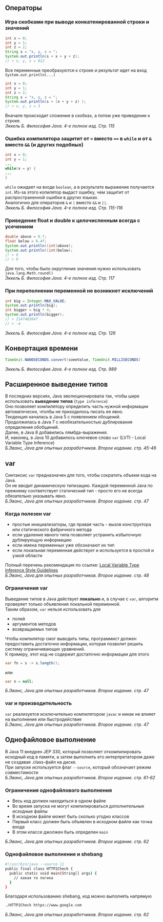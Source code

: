 ## Операторы
### Игра скобками при выводе конкатенированной строки и значений
```java
int x = 0;
int y = 1;
int z = 2;
String s = "x, y, z = ";
System.out.println(s + x + y + z);
// > x, y, z = 012
```
Все переменные преобразуются к строке и результат идет на вход `System.out.println(...)`
```java
int x = 0;
int y = 1;
int z = 2;
String s = "x, y, z = ";
System.out.println(s + (x + y + z) );
// > x, y, z = 3
```
Вначале происходит сложение в скобках, а потом уже приведение к строке.<br/>
_Эккель Б. Философия Java. 4-е полное изд. Стр. 115_

### Ошибка компилятора защитит от `=` вместо `==` в `while` и от `&` вместо `&&` (и других подобных)
```java
int x = 0;
int y = 1;
...
while(x = y) {
...
}
```
`while` ожидает на входе `boolean`, а в результате выражение получается `int`. Из-за этого копилятор выдаст ошибку, чем защитит от распространенной ошибки в других языках.<br/>
Аналогично для операторов `&` и `|` вместо `&&` и `||`.<br/>
_Эккель Б. Философия Java. 4-е полное изд. Стр. 115-116_

### Приведение float и double к целочисленным всегда с усечением
```java
double above = 0.7;
float below = 0.4f;
System.out.println((int)above);
System.out.println((int)below);
// > 0
// > 0
```
Для того, чтобы было округление значения нужно использовать `java.lang.Math.round()`<br/>
_Эккель Б. Философия Java. 4-е полное изд. Стр. 117_

### При переполнении переменной не возникнет исключений
```java
int big = Integer.MAX_VALUE;
System.out.println(big);
int bigger = big * 4;
System.out.println(bigger);
// > 2147483647
// > -4
```
_Эккель Б. Философия Java. 4-е полное изд. Стр. 126_

## Конвертация времени
```java
TimeUnit.NANOSECONDS.convert(someValue, TimeUnit.MILLISECONDS)
```
_Эккель Б. Философия Java. 4-е полное изд. Стр. 989_

## Расширенное выведение типов
В последних версиях, Java эволюционировала так, чтобы шире использовать **выведение типов** (`type inference`)\
Оно позволяет компилятору определить часть нужной информации автоматически, чтолбы не приходилось писать ее явно.\
Тенденция началась в Java 5 с появлением обощений.\
Продолжилась в Java 7 с необязательностью дублирования определения обобщений.\
Далее, в Java 8 добавились лямбда-выражения.\
И, наконец, в Java 10 добавилось ключевое слово `var` (LVTI - Local Variable Type Inference)\
_Б.Эванс, Java для опытных разработчиков. Второе издание. стр. 45-46_

## var
Синтаксис `var` предназначен для того, чтобы сократить объекм кода на Java.\
Он не вводит динамическую типизацию. Каждой переменной Java по прежнему соответствует статический тип - просто его не всегда обязательно указывать явно.\
_Б.Эванс, Java для опытных разработчиков. Второе издание. стр. 47_

### Когда полезен var
- простые инициализаторы, где правая часть - вызов конструктора или статического фабричного метода
- если удаление явного типа позволяет устранить избыточную дублирующую информацию
- если имена переменных уже обозначают их тип
- если локальная переменная действует и используется в простой и узкой области

Полный перечень рекомендация по ссылке: [Local Variable Type Inference  Style Guidelines](mng.bz/RvPK)\
_Б.Эванс, Java для опытных разработчиков. Второе издание. стр. 48_

### Ограничения var
Выведение типов в Java действует **локально** и, в случае с `var`, алгоритм проверяет только объявления локальной переменной.\
Таким образом, `var` нельзя использовать для
- полей
- аргументов методов
- возвращаемых типов

Чтобы компилятор смог выводить типы, программист должен предоставить достаточно информации, которая позволит решить систему ограничивающих уравнений.\
К примеру, этот код не содержит достаточно информации для этого
```java
var fn = s -> s.length();
```
или
```java
var n = null;
```
_Б.Эванс, Java для опытных разработчиков. Второе издание. стр. 47_

### var и производительность
`var` реализуется исключительно компилятором `javac` и никак не влияет на выполнение или быстродействие\
_Б.Эванс, Java для опытных разработчиков. Второе издание. стр. 47_

## Однофайловое выполнение
В Java 11 внедрен JEP 330, который позволяет откомпилировать исходный код в памяти, а затем выполнить его интерпретатором даже не создавая .class-файл на диске.\
При запуске используется флаг `--source`, который обозначает режим совместимости\
_Б.Эванс, Java для опытных разработчиков. Второе издание. стр. 61-62_

### Ограничения однофайлового выполнения
- Весь код должен находиться в одном файле
- Во время запуска не могут компилироваться дополнительные исходные файлы
- В исходном файле может быть сколько угодно классов
- Первый класс должен быть объявлен в исходном файле как точка входа
- В этом классе джолжен быть определен `main`

_Б.Эванс, Java для опытных разработчиков. Второе издание. стр. 62_

### Однофайловое выполнение и shebang
```sh
#!/usr/bin/java --source 11
public final class HTTP2Check {
  public static void main(String[] args) {
    // какая то логика 
  }
}
```
Благодаря использованию shebang, код можно выполнять напрямую
```sh
./HTTP2Check https://www.google.com
```
_Б.Эванс, Java для опытных разработчиков. Второе издание. стр. 62_